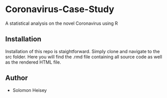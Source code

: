 # Coronavirus-Case-Study
 A statistical analysis on the novel Coronavirus using R
 
 ## Installation
Installation of this repo is staightforward. Simply clone and navigate to the src folder. Here you will find the .rmd file containing all source code as well as the rendered HTML file.
 
 ## Author 
 * Solomon Heisey

